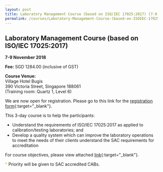```yaml
---
layout: post
title: Laboratory Management Course (based on ISO/IEC 17025:2017) (7-9 Nov 2018)
permalink: /courses/Laboratory-Management-Course-(based-on-ISOIEC-170252017)
---
```

## Laboratory Management Course (based on ISO/IEC 17025:2017)
**7-9 November 2018**

**Fee:** SGD 1284.00 (inclusive of GST)

**Course Venue:**  
Village Hotel Bugis  
390 Victoria Street, Singapore 188061  
(Training room: Quartz 1, Level 6)

We are now open for registration.  Please go to this link for the [registration form](/files/events/Registration%20form%20(LM-Nov%202018).docx){:target="_blank"}.

This 3-day course is to help the participants:  
* Understand the requirements of ISO/IEC 17025:2017 as applied to calibration/testing laboratories; and  
* Develop a quality system which can improve the laboratory operations to meet the needs of their clients understand the SAC requirements for accreditation

For course objectives, please view attached [link](/files/events/Course%20objectives%20for%20website-LM2018.docx){:target="_blank"}.

<span style="color:orange">*</span> Priority will be given to SAC accredited CABs.
